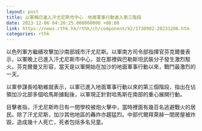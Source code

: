```yaml
---
layout: post
title: 以軍稱已進入汗尤尼斯市中心　地面軍事行動進入第三階段
date: 2023-12-06 04:20:25.000000000 +08:00
link: https://news.rthk.hk/rthk/ch/component/k2/1730902-20231206.htm
categories: rthk
---
```


以色列軍方繼續攻擊加沙南部城市汗尤尼斯。以軍南方司令部指揮官芬克爾曼表示，以軍晚上已進入汗尤尼斯市中心，並在那裡與巴勒斯坦武裝分子發生激烈駁火。芬克爾曼又形容，當天是以軍開始在加沙的地面軍事行動以來，戰鬥最激烈的一天。

以軍參謀長哈勒維就表示，以軍已進入地面軍事行動以來的第三個階段，指出在佔領加沙北部多個哈馬斯據點後，以軍現正針對哈馬斯在南部的重心展開行動。

目擊者指，汗尤尼斯昨日有一間學校被炮火擊中，當時裡面有幾百名逃避戰火的居民。除了汗尤尼斯，加沙其他地區的轟炸亦趨猛烈。中部代爾拜萊赫一間房屋被炸毀，造成幾十人死亡，死者包括多名兒童。
